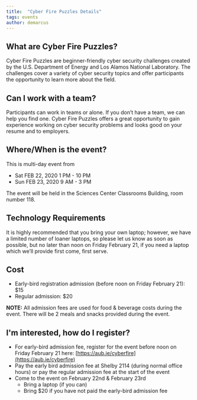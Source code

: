 ```yaml
---
title:  "Cyber Fire Puzzles Details"
tags: events
author: demarcus
---
```


## What are Cyber Fire Puzzles?
Cyber Fire Puzzles are beginner-friendly cyber security challenges created by the U.S. Department of Energy and Los Alamos National
Laboratory. The challenges cover a variety of cyber security topics and offer participants the opportunity to learn more about the field.

## Can I work with a team?
Participants can work in teams or alone. If you don’t have a team, we can help you find one. Cyber Fire Puzzles offers a great
opportunity to gain experience working on cyber security problems and looks good on your resume and to employers.

## Where/When is the event?
This is multi-day event from 
* Sat FEB 22, 2020 1 PM - 10 PM
* Sun FEB 23, 2020 9 AM - 3 PM

The event will be held in the Sciences Center Classrooms Building, room number 118.

## Technology Requirements
It is highly recommended that you bring your own laptop; however, we have a limited number of loaner laptops, so please let us know as
soon as possible, but no later than noon on Friday February 21, if you need a laptop which we’ll provide first come, first serve.

## Cost
* Early-bird registration admission (before noon on Friday February 21): $15
* Regular admission: $20

__NOTE:__ All admission fees are used for food & beverage costs during the event. There will be 2 meals and snacks provided during the
event.

## I'm interested, how do I register?
* For early-bird admission fee, register for the event before noon on Friday February 21 here: [https://aub.ie/cyberfire](https://aub.ie/cyberfire)
* Pay the early bird admission fee at Shelby 2114 (during normal office hours) or pay the regular admission fee at the start of the event
* Come to the event on February 22nd & February 23rd
  - Bring a laptop (if you can)
  - Bring $20 if you have not paid the early-bird admission fee
